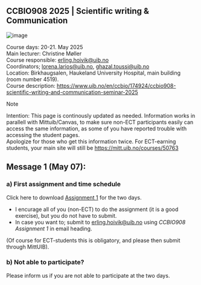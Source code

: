 ## CCBIO908 2025 | Scientific writing & Communication
![image](https://github.com/user-attachments/assets/2a3647ab-1aa4-4609-a0ee-ead5755543b4)

Course days: 20-21. May 2025         
Main lecturer: Christine Møller          
Course responsible: erling.hoivik@uib.no        
Coordinators; lorena.larios@uib.no, ghazal.toussi@uib.no              
Location: Birkhaugsalen, Haukeland University Hospital, main building (room number 4519).     
Course description: https://www.uib.no/en/ccbio/174924/ccbio908-scientific-writing-and-communication-seminar-2025

> [!NOTE]         
> Intention: This page is continously updated as needed.
> Information works in parallell with Mittuib/Canvas, to make sure non-ECT participants easily can access the same information, as some of you have reported trouble with accessing the student pages.  
  Apologize for those who get this information twice. For ECT-earning students, your main site will still be https://mitt.uib.no/courses/50763   


## Message 1 (May 07):

### a) First assignment and time schedule
Click here to download [Assignment 1](https://filesender.sikt.no/?s=download&token=c94374b8-8d51-4386-b283-919eb11adec5) for the two days.     
  - I encurage all of you (non-ECT) to do the assignment (it is a good exercise), but you do not have to submit.    
  - In case you want to; submit to erling.hoivik@uib.no using *CCBIO908 Assignment 1* in email heading.

(Of course for ECT-students this is obligatory, and please then submit through MittUIB).

### b)  Not able to participate?
Please inform us if you are not able to participate at the two days. 


             

 





